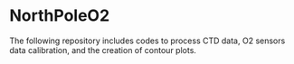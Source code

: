 # NorthPoleO2
The following repository includes codes to process CTD data, O2 sensors data calibration, and the creation of contour plots. 
